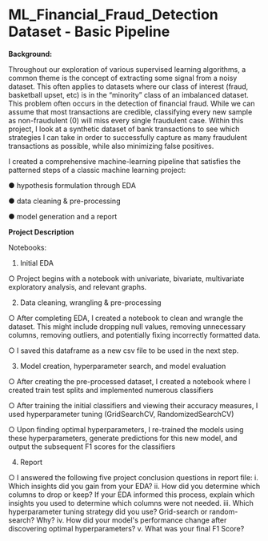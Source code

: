 # ML_Financial_Fraud_Detection Dataset - Basic Pipeline

**Background:**

Throughout our exploration of various supervised learning algorithms, a common theme is the concept of extracting some signal from a noisy dataset. 
This often applies to datasets where our class of interest (fraud, basketball upset, etc) is in the “minority” class of an imbalanced dataset. 
This problem often occurs in the detection of financial fraud. While we can assume that most transactions are credible, classifying every new sample as non-fraudulent (0) will miss every single fraudulent case. 
Within this project, I look at a synthetic dataset of bank transactions to see which strategies I can take in order to successfully capture as many fraudulent transactions as possible, while also minimizing false positives.

I created a comprehensive machine-learning pipeline that satisfies the patterned steps of a classic machine learning project:

● hypothesis formulation through EDA

● data cleaning & pre-processing 

● model generation and a report

**Project Description**

Notebooks: 
1. Initial EDA 

○ Project begins with a notebook with univariate, bivariate, multivariate exploratory analysis, and relevant graphs.

2. Data cleaning, wrangling & pre-processing

○ After completing EDA, I created a notebook to clean and wrangle the dataset. This might include dropping null values, removing unnecessary columns, removing outliers, and potentially fixing incorrectly formatted data.

○ I saved this dataframe as a new csv file to be used in the next step.

3. Model creation, hyperparameter search, and model evaluation 

○ After creating the pre-processed dataset, I created a notebook where I created train test splits and implemented numerous classifiers

○ After training the initial classifiers and viewing their accuracy measures, I used hyperparameter tuning (GridSearchCV, 
RandomizedSearchCV)

○ Upon finding optimal hyperparameters, I re-trained the models using these hyperparameters, generate predictions for this new model, and output the subsequent F1 scores for the classifiers

4. Report 

○ I answered the following five project conclusion questions in report file: 
i. Which insights did you gain from your EDA? 
ii. How did you determine which columns to drop or keep? If your EDA informed this process, explain which insights you used to determine which columns were not needed. 
iii. Which hyperparameter tuning strategy did you use? Grid-search or random-search? Why? 
iv. How did your model's performance change after discovering optimal hyperparameters? 
v. What was your final F1 Score? 


